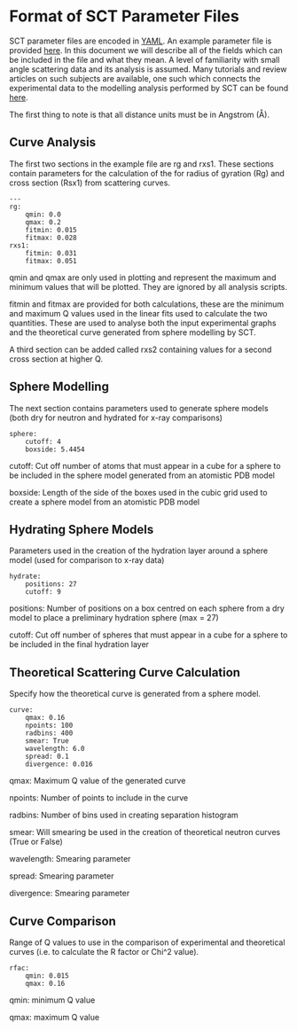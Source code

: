 # Format of SCT Parameter Files

SCT parameter files are encoded in [YAML](http://www.yaml.org/).
An example parameter file is provided [here](params.yml).
In this document we will describe all of the fields which can be included in the file and what they mean.
A level of familiarity with small angle scattering data and its analysis is assumed.
Many tutorials and review articles on such subjects are available, one such which connects the experimental data to the modelling analysis performed by SCT can be found [here](dx.doi.org/10.1016/j.ymeth.2011.01.004).

The first thing to note is that all distance units must be in Angstrom (Å).

## Curve Analysis

The first two sections in the example file are rg and rxs1. 
These sections contain parameters for the calculation of the for radius of gyration (Rg) and cross section (Rsx1) from scattering curves.

~~~~~~
---
rg:
    qmin: 0.0
    qmax: 0.2
    fitmin: 0.015
    fitmax: 0.028
rxs1:
    fitmin: 0.031
    fitmax: 0.051
~~~~~~

qmin and qmax are only used in plotting and represent the maximum and minimum values that will be plotted. They are ignored by all analysis scripts.

fitmin and fitmax are provided for both calculations, these are the minimum and maximum Q values used in the linear fits used to calculate the two quantities. These are used to analyse both the input experimental graphs and the theoretical curve generated from sphere modelling by SCT.

A third section can be added called rxs2 containing values for a second cross section at higher Q. 

## Sphere Modelling

The next section contains parameters used to generate sphere models (both dry for neutron and hydrated for x-ray comparisons)

~~~~~~
sphere:
    cutoff: 4
    boxside: 5.4454
~~~~~~

cutoff: Cut off number of atoms that must appear in a cube for a sphere to be included in the sphere model generated from an atomistic PDB model

boxside: Length of the side of the boxes used in the cubic grid used to create a sphere model from an atomistic PDB model

## Hydrating Sphere Models

Parameters used in the creation of the hydration layer around a sphere model (used for comparison to x-ray data)

~~~~~~
hydrate:
    positions: 27
    cutoff: 9
~~~~~~

positions: Number of positions on a box centred on each sphere from a dry model to place a preliminary hydration sphere (max = 27)

cutoff: Cut off number of spheres that must appear in a cube for a sphere to be included in the final hydration layer

## Theoretical Scattering Curve Calculation

Specify how the theoretical curve is generated from a sphere model.

~~~~~~
curve:
    qmax: 0.16
    npoints: 100
    radbins: 400
    smear: True
    wavelength: 6.0
    spread: 0.1
    divergence: 0.016
~~~~~~

qmax: Maximum Q value of the generated curve

npoints: Number of points to include in the curve

radbins: Number of bins used in creating separation histogram

smear: Will smearing be used in the creation of theoretical neutron curves (True or False)

wavelength: Smearing parameter

spread: Smearing parameter

divergence: Smearing parameter

## Curve Comparison

Range of Q values to use in the comparison of experimental and theoretical curves (i.e. to calculate the R factor or Chi^2 value).

~~~~~~
rfac:
    qmin: 0.015
    qmax: 0.16
~~~~~~

qmin: minimum Q value

qmax: maximum Q value

